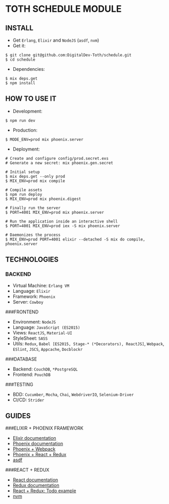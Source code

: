 TOTH SCHEDULE MODULE
===

INSTALL
---
- Get `Erlang`, `Elixir` and `NodeJS` (`asdf`, `nvm`)
- Get it:
```
$ git clone git@github.com:DigitalDev-Toth/schedule.git
$ cd schedule
```
- Dependencies:
```
$ mix deps.get
$ npm install
```

HOW TO USE IT
---
- Development:
```
$ npm run dev
```
- Production:
```
$ MODE_ENV=prod mix phoenix.server
```
- Deployment:
```
# Create and configure config/prod.secret.exs
# Generate a new secret: mix phoenix.gen.secret

# Initial setup
$ mix deps.get --only prod
$ MIX_ENV=prod mix compile

# Compile assets
$ npm run deploy
$ MIX_ENV=prod mix phoenix.digest

# Finally run the server
$ PORT=4001 MIX_ENV=prod mix phoenix.server

# Run the application inside an interactive shell
$ PORT=4001 MIX_ENV=prod iex -S mix phoenix.server

# Daemonizes the process
$ MIX_ENV=prod PORT=4001 elixir --detached -S mix do compile, phoenix.server
```

TECHNOLOGIES
---
### BACKEND
- Virtual Machine: `Erlang VM`
- Language: `Elixir`
- Framework: `Phoenix`
- Server: `Cowboy`

###FRONTEND
- Environment: `NodeJS`
- Language: `JavaScript (ES2015)`
- Views: `ReactJS`, `Material-UI`
- StyleSheet: `SASS`
- Utils: `Redux`, `Babel [ES2015, Stage-* (*Decorators), ReactJS]`, `Webpack`, `ESlint`, `JSCS`, `Appcache`, `Docblockr`

###DATABASE
- Backend: `CouchDB`, `*PostgreSQL`
- Frontend: `PouchDB`

###TESTING
- BDD: `Cucumber`, `Mocha`, `Chai`, `WebdriverIO`, `Selenium-Driver`
- CI/CD: `Strider`

GUIDES
---
###ELIXIR + PHOENIX FRAMEWORK
- [Elixir documentation](http://elixir-lang.org/docs.html)
- [Phoenix documentation](http://www.phoenixframework.org/docs/overview)
- [Phoenix + Webpack](http://matthewlehner.net/using-webpack-with-phoenix-and-elixir/)
- [Phoenix + React + Redux](http://10consulting.com/2015/11/18/phoenix-react-redux-example/)
- [asdf](https://github.com/HashNuke/asdf)

###REACT + REDUX
- [React documentation](https://facebook.github.io/react/docs/getting-started.html)
- [Redux documentation](http://redux.js.org/docs/basics/)
- [React + Redux: Todo example](https://github.com/reactjs/redux/tree/master/examples/todomvc)
- [nvm](https://github.com/creationix/nvm)
